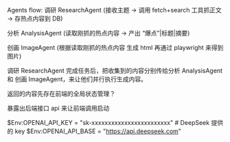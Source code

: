 Agents flow:
调研 ResearchAgent (接收主题 → 调用 fetch+search 工具抓正文 → 存热点内容到 DB)

分析 AnalysisAgent (读取刚抓的热点内容 → 产出 “爆点”|标题|摘要)

创画 ImageAgent (根据读取刚抓的热点内容 生成 html 再通过 playwright 来得到图片)

调研 ResearchAgent 完成任务后，把收集到的内容分别传给分析 AnalysisAgent 和 创画 ImageAgent，来让他们并行执行生成内容。

返回的内容先存在前端的全局状态管理？

暴露出后端接口 api 来让前端调用启动

$Env:OPENAI_API_KEY  = "sk-xxxxxxxxxxxxxxxxxxxxxxxx"   # DeepSeek 提供的 key
$Env:OPENAI_API_BASE = "https://api.deepseek.com"
